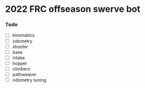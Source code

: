 # 2022 FRC offseason swerve bot

### Todo

- [ ] kinematics
- [ ] odometry
- [ ] shooter
- [ ] base
- [ ] intake
- [ ] hopper
- [ ] climbers
- [ ] pathweaver
- [ ] odometry tuning
